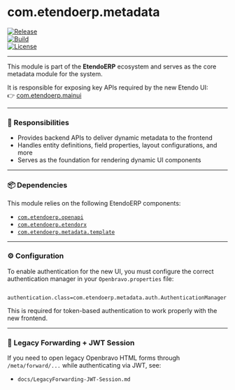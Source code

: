 # com.etendoerp.metadata

[![Release](https://img.shields.io/github/v/release/etendosoftware/com.etendoerp.metadata?label=release)](https://github.com/etendosoftware/com.etendoerp.metadata/releases)  
[![Build](https://img.shields.io/github/actions/workflow/status/etendosoftware/com.etendoerp.metadata/gradle.yml?label=build)](https://github.com/etendosoftware/com.etendoerp.metadata/actions)  
[![License](https://img.shields.io/github/license/etendosoftware/com.etendoerp.metadata)](https://github.com/etendosoftware/com.etendoerp.metadata/blob/develop/LICENSE)

---

This module is part of the **EtendoERP** ecosystem and serves as the core metadata module for the system.

It is responsible for exposing key APIs required by the new Etendo UI:  
👉 [com.etendoerp.mainui](https://github.com/etendosoftware/com.etendoerp.mainui)

---

### 📡 Responsibilities

- Provides backend APIs to deliver dynamic metadata to the frontend
- Handles entity definitions, field properties, layout configurations, and more
- Serves as the foundation for rendering dynamic UI components

---

### 📦 Dependencies

This module relies on the following EtendoERP components:

- [`com.etendoerp.openapi`](https://github.com/etendosoftware/com.etendoerp.openapi)
- [`com.etendoerp.etendorx`](https://github.com/etendosoftware/com.etendoerp.etendorx)
- [`com.etendoerp.metadata.template`](https://github.com/etendosoftware/com.etendoerp.metadata.template)

---

### ⚙️ Configuration

To enable authentication for the new UI, you must configure the correct authentication manager in your `Openbravo.properties` file:

```properties

authentication.class=com.etendoerp.metadata.auth.AuthenticationManager
```

This is required for token-based authentication to work properly with the new frontend.

---

### 📜 Legacy Forwarding + JWT Session

If you need to open legacy Openbravo HTML forms through `/meta/forward/...` while authenticating via JWT, see:

- `docs/LegacyForwarding-JWT-Session.md`
